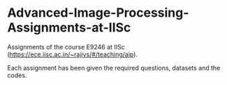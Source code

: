 # Advanced-Image-Processing-Assignments-at-IISc
Assignments of the course E9246 at IISc (https://ece.iisc.ac.in/~rajivs/#/teaching/aip).


Each assignment has been given the required questions, datasets and the codes.
